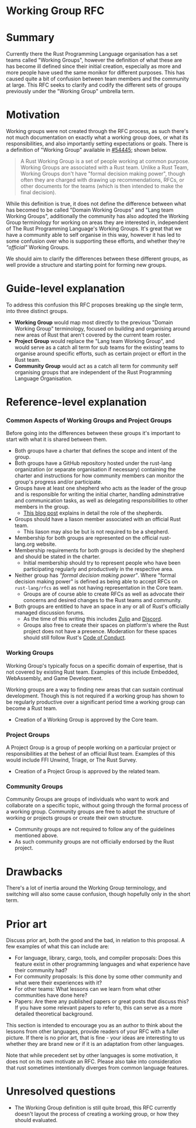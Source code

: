 # Working Group RFC

# Summary

[summary]: #summary

Currently there the Rust Programming Language organisation has a set teams called "Working Groups", however the definition of what these are has become ill defined since their initial creation, especially as more and more people have used the same monikor for different purposes. This has caused quite a bit of confusion between team members and the community at large. This RFC seeks to clarify and codify the different sets of groups previously under the "Working Group" umbrella term.

# Motivation

[motivation]: #motivation

Working groups were not created through the RFC process, as such there's not much documentation on exactly what a working group does, or what its responsibilities, and also importantly setting expectations or goals. There is a definition of "Working Group" available in [#54445]; shown below.

> A Rust Working Group is a set of people working at common purpose. Working Groups are associated with a Rust team. Unlike a Rust Team, Working Groups don't have "formal decision making power", though often they are charged with drawing up recommendations, RFCs, or other documents for the teams (which is then intended to make the final decision).

While this definition is true, it does not define the difference between what has becomed to be called "Domain Working Groups" and "Lang team Working Groups", additionally the community has also adopted the Working Group terminology for working on areas they are interested in, independent of The Rust Programming Language's Working Groups. It's great that we have a community able to self organise in this way, however it has led to some confusion over who is supporting these efforts, and whether they're _"official"_ Working Groups.

We should aim to clarify the differences between these different groups, as well provide a structure and starting point for forming new groups.

[#54445]: https://github.com/rust-lang/rust/issues/54445

# Guide-level explanation

[guide-level-explanation]: #guide-level-explanation

To address this confusion this RFC proposes breaking up the single term, into three distinct groups.

- **Working Group** would map most directly to the previous "Domain Working Group" terminology, focused on building and organising around new areas of Rust that aren't covered by the current team roster.
- **Project Group** would replace the "Lang team Working Group", and would serve as a catch all term for sub teams for the existing teams to organise around specific efforts, such as certain project or effort in the Rust team.
- **Community Group** would act as a catch all term for community self organising groups that are independent of the Rust Programming Language Organisation.

# Reference-level explanation

[reference-level-explanation]: #reference-level-explanation

### Common Aspects of Working Groups and Project Groups

Before going into the differences between these groups it's important to start with what it is shared between them.

- Both groups have a charter that defines the scope and intent of the group.
- Both groups have a GitHub repository hosted under the rust-lang organization (or separate organisation if necessary) containing the charter and instructions for how community members can monitor the group's progress and/or participate.
- Groups have at least one shepherd who acts as the leader of the group and is responsible for writing the initial charter, handling adminstrative and communication tasks, as well as delegating responsibilities to other members in the group.
  - [This blog post][shep-post] explains in detail the role of the shepherds.
- Groups should have a liason member associated with an official Rust team.
  - This liason may also be but is not required to be a shepherd.
- Membership for both groups are represented on the official rust-lang.org website.
- Membership requirements for both groups is decided by the shepherd and should be stated in the charter.
  - Initial membership should try to represent people who have been participating regularly and productively in the respective area.
- Neither group has _"formal decision making power"_. Where "formal decision making power" is defined as being able to accept RFCs on `rust-lang/rfcs` as well as not having representation in the Core team.
  - Groups are of course able to create RFCs as well as advocate their concerns and desired changes to the Rust teams and community.
- Both groups are entitled to have an space in any or all of Rust's officially managed discussion forums.
  - As the time of this writing this includes [Zulip] and [Discord].
  - Groups also free to create their spaces on platform's where the Rust project does not have a presence. Moderation for these spaces should still follow Rust's [Code of Conduct].

[zulip]: https://rust-lang.zulipchat.com
[discord]: https://discord.gg/rust-lang
[code of conduct]: https://www.rust-lang.org/policies/code-of-conduct
[shep-post]: http://smallcultfollowing.com/babysteps/blog/2019/09/11/aic-shepherds-3-0/

### Working Groups

Working Group's typically focus on a specific domain of expertise, that is not covered by existing Rust team. Examples of this include Embedded, WebAssembly, and Game Development.

Working groups are a way to finding new areas that can sustain continual development. Though this is not required if a working group has shown to be regularly productive over a significant period time a working group can become a Rust team.

- Creation of a Working Group is approved by the Core team.

### Project Groups

A Project Group is a group of people working on a particular project or responsibilities at the behest of an official Rust team. Examples of this would include FFI Unwind, Triage, or The Rust Survey.

- Creation of a Project Group is approved by the related team.

### Community Groups

Community Groups are groups of individuals who want to work and collaborate on a specific topic, without going through the formal process of a working group. Community groups are free to adopt the structure of working or projects groups or create their own structure.

- Community groups are not required to follow any of the guidelines mentioned above.
- As such community groups are not officially endorsed by the Rust project.

# Drawbacks

[drawbacks]: #drawbacks

There's a lot of inertia around the Working Group terminology, and switching will also some cause confusion, though hopefully only in the short term.

# Prior art

[prior-art]: #prior-art

Discuss prior art, both the good and the bad, in relation to this proposal.
A few examples of what this can include are:

- For language, library, cargo, tools, and compiler proposals: Does this feature exist in other programming languages and what experience have their community had?
- For community proposals: Is this done by some other community and what were their experiences with it?
- For other teams: What lessons can we learn from what other communities have done here?
- Papers: Are there any published papers or great posts that discuss this? If you have some relevant papers to refer to, this can serve as a more detailed theoretical background.

This section is intended to encourage you as an author to think about the lessons from other languages, provide readers of your RFC with a fuller picture.
If there is no prior art, that is fine - your ideas are interesting to us whether they are brand new or if it is an adaptation from other languages.

Note that while precedent set by other languages is some motivation, it does not on its own motivate an RFC.
Please also take into consideration that rust sometimes intentionally diverges from common language features.

# Unresolved questions

[unresolved-questions]: #unresolved-questions

- The Working Group definition is still quite broad, this RFC currently doesn't layout the process of creating a working group, or how they should evaluated.
